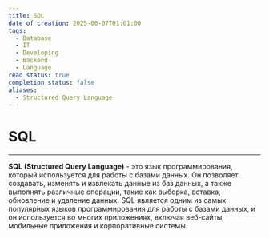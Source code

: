 ```yaml
---
title: SQL
date of creation: 2025-06-07T01:01:00
tags:
  - Database
  - IT
  - Developing
  - Backend
  - Language
read status: true
completion status: false
aliases:
  - Structured Query Language
---
```

# SQL
---

**SQL (Structured Query Language)** - это язык программирования, который используется для работы с базами данных. Он позволяет создавать, изменять и извлекать данные из баз данных, а также выполнять различные операции, такие как выборка, вставка, обновление и удаление данных. SQL является одним из самых популярных языков программирования для работы с базами данных, и он используется во многих приложениях, включая веб-сайты, мобильные приложения и корпоративные системы.
